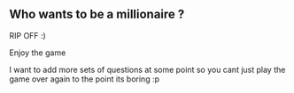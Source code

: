 

## Who wants to be a millionaire ?

RIP OFF :)

Enjoy the game


I want to add more sets of questions at some point so you cant just play the game over again to the point its boring :p

